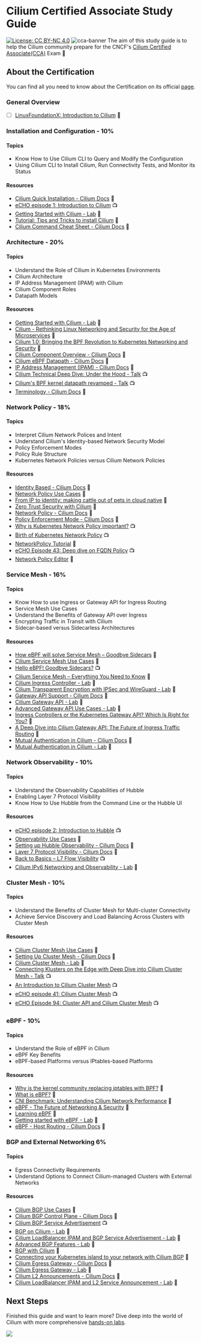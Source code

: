 # Cilium Certified Associate Study Guide

[![License: CC BY-NC 4.0](https://img.shields.io/badge/License-CC_BY--NC_4.0-lightgrey.svg)](LICENSE)
![cca-banner](files/ogimage.jpeg)
The aim of this study guide is to help the Cilium community prepare for the CNCF's [Cilium Certified Associate(CCA)](https://training.linuxfoundation.org/certification/cilium-certified-associate-cca/) Exam 🐝

## About the Certification

You can find all you need to know about the Certification on its official [page](https://training.linuxfoundation.org/certification/cilium-certified-associate-cca/).

### General Overview

- [ ] [LinuxFoundationX: Introduction to Cilium](https://www.edx.org/learn/kubernetes/the-linux-foundation-introduction-to-cilium) 📖

### Installation and Configuration - 10%

#### Topics

- Know How to Use Cilium CLI to Query and Modify the Configuration
- Using Cilium CLI to Install Cilium, Run Connectivity Tests, and Monitor its Status

#### Resources

- [Cilium Quick Installation - Cilium Docs](https://docs.cilium.io/en/latest/gettingstarted/k8s-install-default/#k8s-install-quick) 📖
- [eCHO episode 1: Introduction to Cilium](https://www.youtube.com/watch?v=80OYrzS1dCA&list=PLDg_GiBbAx-mY3VFLPbLHcxo6wUjejAOC&index=114) 📺
- [Getting Started with Cilium - Lab](https://isovalent.com/labs/getting-started-with-cilium/) 🥼
- [Tutorial: Tips and Tricks to install Cilium](https://isovalent.com/blog/post/tutorial-tips-and-tricks-to-install-cilium/) 📖
- [Cilium Command Cheat Sheet - Cilium Docs](https://docs.cilium.io/en/stable/cheatsheet/) 📖

### Architecture - 20%

#### Topics

- Understand the Role of Cilium in Kubernetes Environments
- Cilium Architecture
- IP Address Management (IPAM) with Cilium
- Cilium Component Roles
- Datapath Models

#### Resources

- [Getting Started with Cilium - Lab](https://isovalent.com/labs/getting-started-with-cilium/) 🥼
- [Cilium - Rethinking Linux Networking and Security for the Age of Microservices](https://cilium.io/blog/2018/04/24/cilium-security-for-age-of-microservices/) 📖
- [Cilium 1.0: Bringing the BPF Revolution to Kubernetes Networking and Security](https://cilium.io/blog/2018/04/24/cilium-10/) 📖
- [Cilium Component Overview - Cilium Docs](https://docs.cilium.io/en/stable/overview/component-overview/) 📖
- [Cilium eBPF Datapath - Cilium Docs](https://docs.cilium.io/en/stable/network/ebpf/) 📖
- [IP Address Management (IPAM) - Cilium Docs](https://docs.cilium.io/en/stable/network/concepts/ipam/) 📖
- [Cilium Technical Deep Dive: Under the Hood - Talk](https://www.youtube.com/watch?v=UZg_2SXDKis) 📺
- [Cilium's BPF kernel datapath revamped - Talk](https://www.youtube.com/watch?v=u0PGas8D24w) 📺
- [Terminology - Cilium Docs](https://docs.cilium.io/en/stable/gettingstarted/terminology/) 📖

### Network Policy - 18%

#### Topics

- Interpret Cilium Network Polices and Intent
- Understand Cilium's Identity-based Network Security Model
- Policy Enforcement Modes
- Policy Rule Structure
- Kubernetes Network Policies versus Cilium Network Policies

#### Resources

- [Identity Based - Cilium Docs](https://docs.cilium.io/en/stable/security/network/identity/) 📖
- [Network Policy Use Cases](https://cilium.io/use-cases/network-policy/) 📖
- [From IP to identity: making cattle out of pets in cloud native](https://www.cncf.io/blog/2023/07/24/from-ip-to-identity-making-cattle-out-of-pets-in-cloud-native/) 📖
- [Zero Trust Security with Cilium](https://isovalent.com/blog/post/zero-trust-security-with-cilium/) 📖
- [Network Policy - Cilium Docs](https://docs.cilium.io/en/latest/security/policy/) 📖
- [Policy Enforcement Mode - Cilium Docs](https://docs.cilium.io/en/latest/security/policy/intro/) 📖
- [Why is Kubernetes Network Policy important?](https://youtu.be/5sc4R-wk7uo) 📺
- [Birth of Kubernetes Network Policy](https://youtu.be/x69ofJYr71g) 📺
- [NetworkPolicy Tutorial](https://github.com/networkpolicy/tutorial) 📖
- [eCHO Episode 43: Deep dive on FQDN Policy](https://www.youtube.com/watch?v=iJ98HRZi8hM) 📺
- [Network Policy Editor](https://networkpolicy.io/) 📖

### Service Mesh - 16%

#### Topics

- Know How to use Ingress or Gateway API for Ingress Routing
- Service Mesh Use Cases
- Understand the Benefits of Gateway API over Ingress
- Encrypting Traffic in Transit with Cilium
- Sidecar-based versus Sidecarless Architectures

#### Resources

- [How eBPF will solve Service Mesh – Goodbye Sidecars](https://isovalent.com/blog/post/2021-12-08-ebpf-servicemesh/) 📖
- [Cilium Service Mesh Use Cases](https://cilium.io/use-cases/service-mesh/) 📖
- [Hello eBPF! Goodbye Sidecars?](https://www.youtube.com/watch?v=0JFd0W2CcMw) 📺
- [Cilium Service Mesh – Everything You Need to Know](https://isovalent.com/blog/post/cilium-service-mesh/) 📖
- [Cilium Ingress Controller - Lab](https://isovalent.com/labs/cilium-ingress-controller/) 🥼
- [Cilium Transparent Encryption with IPSec and WireGuard - Lab](https://isovalent.com/labs/cilium-transparent-encryption-with-ipsec-and-wireguard/) 🥼
- [Gateway API Support - Cilium Docs](https://docs.cilium.io/en/stable/network/servicemesh/gateway-api/gateway-api/) 📖
- [Cilium Gateway API - Lab](https://isovalent.com/labs/gateway-api/) 🥼
- [Advanced Gateway API Use Cases - Lab](https://isovalent.com/labs/advanced-gateway-api-use-cases/) 📖
- [Ingress Controllers or the Kubernetes Gateway API? Which Is Right for You?](https://thenewstack.io/ingress-controllers-or-the-kubernetes-gateway-api-which-is-right-for-you/) 📖
- [A Deep Dive into Cilium Gateway API: The Future of Ingress Traffic Routing](https://isovalent.com/blog/post/cilium-gateway-api/) 📖
- [Mutual Authentication in Cilium - Cilium Docs](https://docs.cilium.io/en/stable/network/servicemesh/mutual-authentication/mutual-authentication/#mutual-authentication-in-cilium) 📖
- [Mutual Authentication in Cilium - Lab](https://isovalent.com/labs/mutual-authentication-with-cilium/) 🥼

### Network Observability - 10%

#### Topics

- Understand the Observability Capabilities of Hubble
- Enabling Layer 7 Protocol Visibility
- Know How to Use Hubble from the Command Line or the Hubble UI

#### Resources

- [eCHO episode 2: Introduction to Hubble](https://www.youtube.com/live/hD2iJUyIXQw?si=WqWaY7_jN2B-sRz5) 📺
- [Observability Use Cases](https://cilium.io/#observability) 📖
- [Setting up Hubble Observability - Cilium Docs](https://docs.cilium.io/en/latest/gettingstarted/hubble_setup/#hubble-setup) 📖
- [Layer 7 Protocol Visibility - Cilium Docs](https://docs.cilium.io/en/stable/observability/visibility/) 📖
- [Back to Basics – L7 Flow Visibility](https://isovalent.com/videos/back-to-basics-l7-flow-visibility/) 📺
- [Cilium IPv6 Networking and Observability - Lab](https://isovalent.com/labs/ipv6-networking-and-observability/) 🥼

### Cluster Mesh - 10%

#### Topics

- Understand the Benefits of Cluster Mesh for Multi-cluster Connectivity
- Achieve Service Discovery and Load Balancing Across Clusters with Cluster Mesh

#### Resources

- [Cilium Cluster Mesh Use Cases](https://cilium.io/use-cases/cluster-mesh/) 📖
- [Setting Up Cluster Mesh - Cilium Docs](https://docs.cilium.io/en/stable/network/clustermesh/clustermesh/#setting-up-cluster-mesh) 📖
- [Cilium Cluster Mesh - Lab](https://isovalent.com/labs/cilium-cluster-mesh/) 🥼
- [Connecting Klusters on the Edge with Deep Dive into Cilium Cluster Mesh - Talk](https://www.youtube.com/watch?v=UcsEVnFtrLY) 📺
- [An Introduction to Cilium Cluster Mesh](https://www.youtube.com/watch?v=4bJkk7ghx7A) 📺
- [eCHO episode 41: Cilium Cluster Mesh](https://www.youtube.com/watch?v=VBOONHW65NU) 📺
- [eCHO Episode 94: Cluster API and Cilium Cluster Mesh](https://m.youtube.com/watch?v=HVqQhMRpUR4&pp=ygUKI2Fic29saXRlbQ%3D%3D) 📺

### eBPF - 10%

#### Topics

- Understand the Role of eBPF in Cilium
- eBPF Key Benefits
- eBPF-based Platforms versus IPtables-based Platforms

#### Resources

- [Why is the kernel community replacing iptables with BPF?](https://cilium.io/blog/2018/04/17/why-is-the-kernel-community-replacing-iptables/) 📖
- [What is eBPF?](https://isovalent.com/books/ebpf/) 📖
- [CNI Benchmark: Understanding Cilium Network Performance](https://cilium.io/blog/2021/05/11/cni-benchmark/) 📖
- [eBPF - The Future of Networking & Security](https://cilium.io/blog/2020/11/10/ebpf-future-of-networking/) 📖
- [Learning eBPF](https://isovalent.com/books/learning-ebpf/) 📖
- [Getting started with eBPF - Lab](https://isovalent.com/labs/getting-started-with-ebpf/) 🥼
- [eBPF - Host Routing - Cilium Docs](https://docs.cilium.io/en/stable/operations/performance/tuning/#ebpf-host-routing) 📖

### BGP and External Networking 6%

#### Topics

- Egress Connectivity Requirements
- Understand Options to Connect Cilium-managed Clusters with External Networks

#### Resources

- [Cilium BGP Use Cases](https://cilium.io/use-cases/bgp/) 📖
- [Cilium BGP Control Plane - Cilium Docs](https://docs.cilium.io/en/stable/network/bgp-control-plane/) 📖
- [Cilium BGP Service Advertisement](https://www.youtube.com/watch?v=Nzh2jc6qW6Y) 📺
- [BGP on Cilium - Lab](https://isovalent.com/labs/bgp-on-cilium/) 🥼
- [Cilium LoadBalancer IPAM and BGP Service Advertisement - Lab](https://isovalent.com/labs/lb-ipam-bgp-service/) 🥼
- [Advanced BGP Features - Lab](https://isovalent.com/labs/advanced-bgp-features/) 🥼
- [BGP with Cilium](https://nicovibert.com/2022/07/21/bgp-with-cilium/) 📖
- [Connecting your Kubernetes island to your network with Cilium BGP](https://isovalent.com/blog/post/connecting-your-kubernetes-island-to-your-network-with-cilium-bgp/) 📖
- [Cilium Egress Gateway - Cilium Docs](https://docs.cilium.io/en/stable/network/egress-gateway/) 📖
- [Cilium Egress Gateway - Lab](https://isovalent.com/labs/cilium-egress-gateway/) 🥼
- [Cilium L2 Announcements - Cilium Docs](https://docs.cilium.io/en/stable/network/l2-announcements/) 📖
- [Cilium LoadBalancer IPAM and L2 Service Announcement - Lab](https://isovalent.com/labs/cilium-loadbalancer-ipam-and-l2-service-announcement/) 🥼

## Next Steps

Finished this guide and want to learn more? Dive deep into the world of Cilium with more comprehensive [hands-on labs](https://labs-map.isovalent.com/).

![](./files/world-of-cilium.png)
